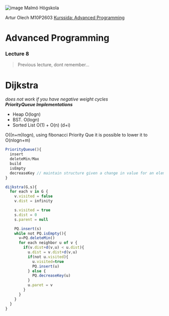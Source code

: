 ![image](https://pbs.twimg.com/profile_images/624172340/mah-logo-twitter_normal.png "Malmö Högskola") Malmö Högskola


Artur Olech
M10P2603
[Kurssida: Advanced Programming](http://edu.mah.se/DA405A "Advanced Programming")
# Advanced Programming
### Lecture 8
>Previous lecture, dont remember...

# Dijkstra
_does not work if you have negative weight cycles_  
***PriorityQueue Implementations***
* Heap O(logn)
* BST. O(logn)
* Sorted List O(1) + O(n)   (d+i)

O((n+m)logn), using fibonacci Priority Que it is possible to lower it to O(nlogn+m)

```javascript
PriorityQueue(){
  insert
  deleteMin/Max
  build
  isEmpty
  decreaseKey // maintain structure given a change in value for an element.
}
```


```javascript
dijkstra(G,s){
  for each v in G {
    v.visited = false
    v.dist = infinity

    s.visited = true
    s.dist = 0
    s.parent = null

    PQ.insert(s)
    while not PQ.isEmpty(){
      v=PQ.deleteMin()
      for each neighbor u of v {
        if(v.dist+d(v,u) < u.dist){
          u.dist = v.dist+d(v,u)
          if(not u.visited){
            u.visited=true
            PQ.insert(u)
          } else {
            PQ.decreaseKey(u)
          }
          u.paret = v
        }
      }
    }
  }
}

```
